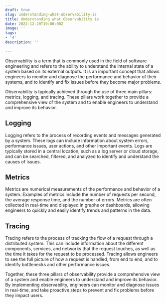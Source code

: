 ```yaml
---
draft: true
slug: understanding-what-observability-is
title: Understanding what Observability is
date: 2022-12-20T19:00:00Z
image: ''
tags:
- '4'
description: ''

---
```

Observability is a term that is commonly used in the field of software engineering and refers to the ability to understand the internal state of a system based on its external outputs. It is an important concept that allows engineers to monitor and diagnose the performance and behavior of their systems, and to identify and fix issues before they become major problems.

Observability is typically achieved through the use of three main pillars: metrics, logging, and tracing. These pillars work together to provide a comprehensive view of the system and to enable engineers to understand and improve its behavior.

## Logging

Logging refers to the process of recording events and messages generated by a system. These logs can include information about system errors, performance issues, user actions, and other important events. Logs are typically stored in a central location, such as a log server or cloud storage, and can be searched, filtered, and analyzed to identify and understand the causes of issues.

## Metrics

Metrics are numerical measurements of the performance and behavior of a system. Examples of metrics include the number of requests per second, the average response time, and the number of errors. Metrics are often collected in real-time and displayed in graphs or dashboards, allowing engineers to quickly and easily identify trends and patterns in the data.

## Tracing

Tracing refers to the process of tracking the flow of a request through a distributed system. This can include information about the different components, services, and networks that the request touches, as well as the time it takes for the request to be processed. Tracing allows engineers to see the full picture of how a request is handled, from end to end, and to identify bottlenecks and other performance issues.

Together, these three pillars of observability provide a comprehensive view of a system and enable engineers to understand and improve its behavior. By implementing observability, engineers can monitor and diagnose issues in real-time, and take proactive steps to prevent and fix problems before they impact users.
